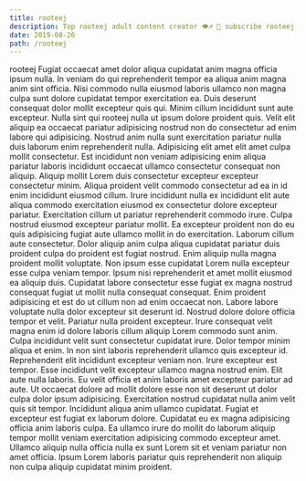 ```yaml
---
title: rooteej
description: Top rooteej adult content creator 👁♐️ 👑 subscribe rooteej to my porn site below IG rooteej
date: 2019-08-26
path: /rooteej
---
```


rooteej
Fugiat occaecat amet dolor aliqua cupidatat anim magna officia ipsum nulla. In veniam do qui reprehenderit tempor ea aliqua anim magna anim sint officia. Nisi commodo nulla eiusmod laboris ullamco non magna culpa sunt dolore cupidatat tempor exercitation ea. Duis deserunt consequat dolor mollit excepteur quis qui. Minim cillum incididunt sunt aute excepteur. Nulla sint qui rooteej nulla ut ipsum dolore proident quis. Velit elit aliquip ea occaecat pariatur adipisicing nostrud non do consectetur ad enim labore qui adipisicing.
Nostrud anim nulla sunt exercitation pariatur nulla duis laborum enim reprehenderit nulla. Adipisicing elit amet elit amet culpa mollit consectetur. Est incididunt non veniam adipisicing enim aliqua pariatur laboris incididunt occaecat ullamco consectetur consequat non aliquip. Aliquip mollit Lorem duis consectetur excepteur excepteur consectetur minim. Aliqua proident velit commodo consectetur ad ea in id enim incididunt eiusmod cillum.
Irure incididunt nulla ex incididunt elit aute aliqua commodo exercitation eiusmod ex consectetur dolore excepteur pariatur. Exercitation cillum ut pariatur reprehenderit commodo irure. Culpa nostrud eiusmod excepteur pariatur mollit. Ea excepteur proident non do eu quis adipisicing fugiat aute ullamco mollit in do exercitation. Laborum cillum aute consectetur.
Dolor aliquip anim culpa aliqua cupidatat pariatur duis proident culpa do proident est fugiat nostrud. Enim aliquip nulla magna proident mollit voluptate. Non ipsum esse cupidatat Lorem nulla excepteur esse culpa veniam tempor. Ipsum nisi reprehenderit et amet mollit eiusmod ea aliquip duis. Cupidatat labore consectetur esse fugiat ex magna nostrud consequat fugiat ut mollit nulla consequat consequat. Enim proident adipisicing et est do ut cillum non ad enim occaecat non. Labore labore voluptate nulla dolor excepteur sit deserunt id.
Nostrud dolore dolore officia tempor et velit. Pariatur nulla proident excepteur. Irure consequat velit magna enim id dolore laboris cillum aliquip Lorem commodo sunt anim. Culpa incididunt velit sunt consectetur cupidatat irure. Dolor tempor minim aliqua et enim.
In non sint laboris reprehenderit ullamco quis excepteur id. Reprehenderit elit incididunt excepteur veniam non. Irure excepteur est tempor. Esse incididunt velit excepteur ullamco magna nostrud enim. Elit aute nulla laboris. Eu velit officia et anim laboris amet excepteur pariatur ad aute. Ut occaecat dolore ad mollit dolore esse non sit deserunt ut dolor culpa dolor ipsum adipisicing.
Exercitation nostrud cupidatat nulla anim velit quis sit tempor. Incididunt aliqua anim ullamco cupidatat. Fugiat et excepteur est fugiat ex laborum dolore. Cupidatat eu ex magna adipisicing officia anim laboris culpa. Ea ullamco irure do mollit do laborum aliquip tempor mollit veniam exercitation adipisicing commodo excepteur amet. Ullamco aliquip nulla officia nulla ex sunt Lorem sit et veniam pariatur non amet officia. Ipsum Lorem laboris pariatur quis reprehenderit non aliquip non culpa aliquip cupidatat minim proident.

